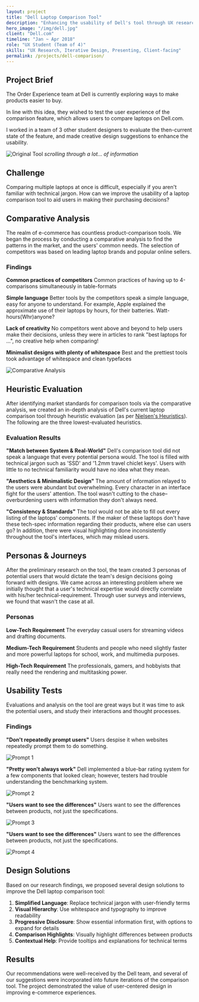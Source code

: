 ```yaml
---
layout: project
title: "Dell Laptop Comparison Tool"
description: "Enhancing the usability of Dell's tool through UX research and design methods"
hero_image: "/img/dell.jpg"
client: "Dell.com"
timeline: "Jan ~ Apr 2018"
role: "UX Student (Team of 4)"
skills: "UX Research, Iterative Design, Presenting, Client-facing"
permalink: /projects/dell-comparison/
---
```


## Project Brief

The Order Experience team at Dell is currently exploring ways to make products easier to buy.

In line with this idea, they wished to test the user experience of the comparison feature, which allows users to compare laptops on Dell.com.

I worked in a team of 3 other student designers to evaluate the then-current state of the feature, and made creative design suggestions to enhance the usability.

![Original Tool](/img/original.gif)
*scrolling through a lot... of information*

## Challenge

Comparing multiple laptops at once is difficult, especially if you aren't familiar with technical jargon. How can we improve the usability of a laptop comparison tool to aid users in making their purchasing decisions?

## Comparative Analysis

The realm of e-commerce has countless product-comparison tools. We began the process by conducting a comparative analysis to find the patterns in the market, and the users' common needs. The selection of competitors was based on leading laptop brands and popular online sellers.

### Findings

**Common practices of competitors**
Common practices of having up to 4-comparisons simultaneously in table-formats

**Simple language**
Better tools by the competitors speak a simple language, easy for anyone to understand. For example, Apple explained the approximate use of their laptops by hours, for their batteries. Watt-hours(Whr)anyone?

**Lack of creativity**
No competitors went above and beyond to help users make their decisions, unless they were in articles to rank "best laptops for ...", no creative help when comparing!

**Minimalist designs with plenty of whitespace**
Best and the prettiest tools took advantage of whitespace and clean typefaces

![Comparative Analysis](/img/comp_analysis.png)

## Heuristic Evaluation

After identifying market standards for comparison tools via the comparative analysis, we created an in-depth analysis of Dell's current laptop comparison tool through heuristic evaluation (as per [Nielsen's Heuristics](https://www.nngroup.com/articles/ten-usability-heuristics/)). The following are the three lowest-evaluated heuristics.

### Evaluation Results

**"Match between System & Real-World"**
Dell's comparison tool did not speak a language that every potential persona would. The tool is filled with technical jargon such as 'SSD' and '1.2mm travel chiclet keys'. Users with little to no technical familiarity would have no idea what they mean.

**"Aesthetics & Minimalistic Design"**
The amount of information relayed to the users were abundant but overwhelming. Every character in an interface fight for the users' attention. The tool wasn't cutting to the chase–overburdening users with information they don't always need.

**"Consistency & Standards"**
The tool would not be able to fill out every listing of the laptops' components. If the maker of these laptops don't have these tech-spec information regarding their products, where else can users go? In addition, there were visual highlighting done inconsistently throughout the tool's interfaces, which may mislead users.

<div id="HEval"></div>

## Personas & Journeys

After the preliminary research on the tool, the team created 3 personas of potential users that would dictate the team's design decisions going forward with designs. We came across an interesting problem where we initially thought that a user's technical expertise would directly correlate with his/her technical-requirement. Through user surveys and interviews, we found that wasn't the case at all.

### Personas

**Low-Tech Requirement**
The everyday casual users for streaming videos and drafting documents.

**Medium-Tech Requirement**
Students and people who need slightly faster and more powerful laptops for school, work, and multimedia purposes.

**High-Tech Requirement**
The professionals, gamers, and hobbyists that really need the rendering and multitasking power.

<div id="Personas"></div>

## Usability Tests

Evaluations and analysis on the tool are great ways but it was time to ask the potential users, and study their interactions and thought processes.

### Findings

**"Don't repeatedly prompt users"**
Users despise it when websites repeatedly prompt them to do something.

![Prompt 1](/img/prompt1.png)

**"Pretty won't always work"**
Dell implemented a blue-bar rating system for a few components that looked clean; however, testers had trouble understanding the benchmarking system.

![Prompt 2](/img/prompt2.png)

**"Users want to see the differences"**
Users want to see the differences between products, not just the specifications.

![Prompt 3](/img/prompt3.png)

**"Users want to see the differences"**
Users want to see the differences between products, not just the specifications.

![Prompt 4](/img/prompt4.png)

## Design Solutions

Based on our research findings, we proposed several design solutions to improve the Dell laptop comparison tool:

1. **Simplified Language**: Replace technical jargon with user-friendly terms
2. **Visual Hierarchy**: Use whitespace and typography to improve readability
3. **Progressive Disclosure**: Show essential information first, with options to expand for details
4. **Comparison Highlights**: Visually highlight differences between products
5. **Contextual Help**: Provide tooltips and explanations for technical terms

## Results

Our recommendations were well-received by the Dell team, and several of our suggestions were incorporated into future iterations of the comparison tool. The project demonstrated the value of user-centered design in improving e-commerce experiences.

<script>
// PDF embedding for HEval and Personas
PDFObject.embed("{{ '/HEval_ASB.pdf' | relative_url }}", "#HEval");
PDFObject.embed("{{ '/personas.pdf' | relative_url }}", "#Personas");
</script> 